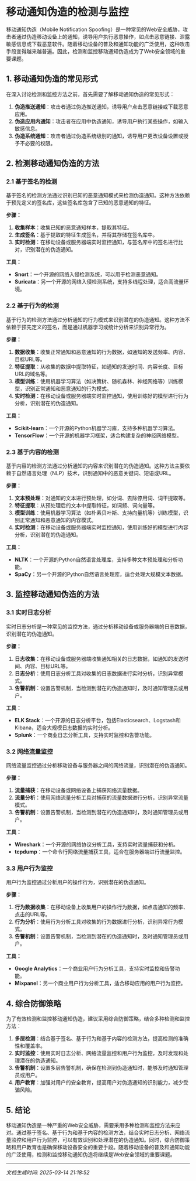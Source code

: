 # 移动通知伪造的检测与监控

移动通知伪造（Mobile Notification Spoofing）是一种常见的Web安全威胁，攻击者通过伪造移动设备上的通知，诱导用户执行恶意操作，如点击恶意链接、泄露敏感信息或下载恶意软件。随着移动设备的普及和通知功能的广泛使用，这种攻击手段变得越来越普遍。因此，检测和监控移动通知伪造成为了Web安全领域的重要课题。

## 1. 移动通知伪造的常见形式

在深入讨论检测和监控方法之前，首先需要了解移动通知伪造的常见形式：

1. **伪造推送通知**：攻击者通过伪造推送通知，诱导用户点击恶意链接或下载恶意应用。
2. **伪造应用内通知**：攻击者在应用中伪造通知，诱导用户执行某些操作，如输入敏感信息。
3. **伪造系统通知**：攻击者通过伪造系统级别的通知，诱导用户更改设备设置或授予不必要的权限。

## 2. 检测移动通知伪造的方法

### 2.1 基于签名的检测

基于签名的检测方法通过识别已知的恶意通知模式来检测伪造通知。这种方法依赖于预先定义的签名库，这些签名库包含了已知的恶意通知的特征。

**步骤：**
1. **收集样本**：收集已知的恶意通知样本，提取其特征。
2. **生成签名**：基于提取的特征生成签名，并将其存储在签名库中。
3. **实时检测**：在移动设备或服务器端实时监控通知，与签名库中的签名进行比对，识别潜在的伪造通知。

**工具：**
- **Snort**：一个开源的网络入侵检测系统，可以用于检测恶意通知。
- **Suricata**：另一个开源的网络入侵检测系统，支持多线程处理，适合高流量环境。

### 2.2 基于行为的检测

基于行为的检测方法通过分析通知的行为模式来识别潜在的伪造通知。这种方法不依赖于预先定义的签名，而是通过机器学习或统计分析来识别异常行为。

**步骤：**
1. **数据收集**：收集正常通知和恶意通知的行为数据，如通知的发送频率、内容、目标URL等。
2. **特征提取**：从收集的数据中提取特征，如通知的发送时间、内容长度、目标URL的域名等。
3. **模型训练**：使用机器学习算法（如决策树、随机森林、神经网络等）训练模型，识别正常通知和恶意通知的行为模式。
4. **实时检测**：在移动设备或服务器端实时监控通知，使用训练好的模型进行行为分析，识别潜在的伪造通知。

**工具：**
- **Scikit-learn**：一个开源的Python机器学习库，支持多种机器学习算法。
- **TensorFlow**：一个开源的机器学习框架，适合构建复杂的神经网络模型。

### 2.3 基于内容的检测

基于内容的检测方法通过分析通知的内容来识别潜在的伪造通知。这种方法主要依赖于自然语言处理（NLP）技术，识别通知中的恶意关键词、短语或URL。

**步骤：**
1. **文本预处理**：对通知的文本进行预处理，如分词、去除停用词、词干提取等。
2. **特征提取**：从预处理后的文本中提取特征，如词频、词向量等。
3. **模型训练**：使用机器学习算法（如朴素贝叶斯、支持向量机等）训练模型，识别正常通知和恶意通知的内容模式。
4. **实时检测**：在移动设备或服务器端实时监控通知，使用训练好的模型进行内容分析，识别潜在的伪造通知。

**工具：**
- **NLTK**：一个开源的Python自然语言处理库，支持多种文本预处理和分析功能。
- **SpaCy**：另一个开源的Python自然语言处理库，适合处理大规模文本数据。

## 3. 监控移动通知伪造的方法

### 3.1 实时日志分析

实时日志分析是一种常见的监控方法，通过分析移动设备或服务器端的日志数据，识别潜在的伪造通知。

**步骤：**
1. **日志收集**：在移动设备或服务器端收集通知相关的日志数据，如通知的发送时间、内容、目标URL等。
2. **日志分析**：使用日志分析工具对收集的日志数据进行实时分析，识别异常模式。
3. **告警机制**：设置告警机制，当检测到潜在的伪造通知时，及时通知管理员或用户。

**工具：**
- **ELK Stack**：一个开源的日志分析平台，包括Elasticsearch、Logstash和Kibana，适合大规模日志数据的实时分析。
- **Splunk**：一个商业日志分析工具，支持实时监控和告警功能。

### 3.2 网络流量监控

网络流量监控通过分析移动设备与服务器之间的网络流量，识别潜在的伪造通知。

**步骤：**
1. **流量捕获**：在移动设备或网络设备上捕获网络流量数据。
2. **流量分析**：使用网络流量分析工具对捕获的流量数据进行分析，识别异常流量模式。
3. **告警机制**：设置告警机制，当检测到潜在的伪造通知时，及时通知管理员或用户。

**工具：**
- **Wireshark**：一个开源的网络协议分析工具，支持实时流量捕获和分析。
- **tcpdump**：一个命令行网络流量捕获工具，适合在服务器端进行流量监控。

### 3.3 用户行为监控

用户行为监控通过分析用户的操作行为，识别潜在的伪造通知。

**步骤：**
1. **行为数据收集**：在移动设备上收集用户的操作行为数据，如点击通知的频率、点击的URL等。
2. **行为分析**：使用行为分析工具对收集的行为数据进行分析，识别异常行为模式。
3. **告警机制**：设置告警机制，当检测到潜在的伪造通知时，及时通知管理员或用户。

**工具：**
- **Google Analytics**：一个商业用户行为分析工具，支持实时监控和告警功能。
- **Mixpanel**：另一个商业用户行为分析工具，适合移动应用的用户行为监控。

## 4. 综合防御策略

为了有效检测和监控移动通知伪造，建议采用综合防御策略，结合多种检测和监控方法：

1. **多层检测**：结合基于签名、基于行为和基于内容的检测方法，提高检测的准确性和覆盖率。
2. **实时监控**：使用实时日志分析、网络流量监控和用户行为监控，及时发现和处理潜在的伪造通知。
3. **告警机制**：设置多层告警机制，确保在检测到伪造通知时，能够及时通知管理员或用户。
4. **用户教育**：加强对用户的安全教育，提高用户对伪造通知的识别能力，减少受骗风险。

## 5. 结论

移动通知伪造是一种严重的Web安全威胁，需要采用多种检测和监控方法来应对。通过基于签名、基于行为和基于内容的检测方法，结合实时日志分析、网络流量监控和用户行为监控，可以有效识别和处理潜在的伪造通知。同时，综合防御策略和用户教育也是确保移动设备安全的重要手段。随着移动设备的普及和通知功能的广泛使用，检测和监控移动通知伪造将继续是Web安全领域的重要课题。

---

*文档生成时间: 2025-03-14 21:18:52*


